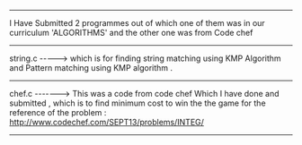 *************************************************************************************************************************

I Have Submitted 2 programmes out of which one of them was in our curriculum 'ALGORITHMS' and the other one was from Code chef

**************************************************************************************************************************
string.c -----> which is for finding string matching using KMP Algorithm and Pattern matching using KMP algorithm .

**************************************************************************************************************************

chef.c -------> This was a code from code chef Which I have done and submitted , which is to find minimum cost to win the                 the game for the reference of the problem : http://www.codechef.com/SEPT13/problems/INTEG/

**************************************************************************************************************************
